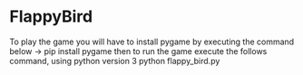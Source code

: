 # FlappyBird
To play the game you will have to install pygame by executing the command below
-> pip install pygame
then to run the game execute the follows command, using python version 3
python flappy_bird.py
